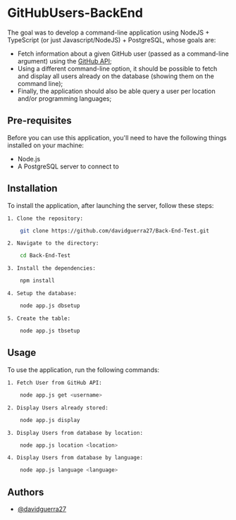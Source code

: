 # GitHubUsers-BackEnd
 The goal was to develop a command-line application using NodeJS + TypeScript (or just Javascript/NodeJS) + PostgreSQL, whose goals are:

- Fetch information about a given GitHub user (passed as a command-line argument) using the [GitHub API](https://docs.github.com/en/rest);
- Using a different command-line option, it should be possible to fetch and display all users already on the database (showing them on the command line);
- Finally, the application should also be able query a user per location and/or programming languages;



## Pre-requisites
Before you can use this application, you'll need to have the following things installed on your machine:

- Node.js
- A PostgreSQL server to connect to
## Installation
To install the application, after launching the server, follow these steps:

    1. Clone the repository:

```bash
    git clone https://github.com/davidguerra27/Back-End-Test.git

```
    2. Navigate to the directory:
```bash
    cd Back-End-Test
```
    3. Install the dependencies:
```bash
    npm install
```

    4. Setup the database:
```bash
    node app.js dbsetup
```  
    5. Create the table: 
```bash
    node app.js tbsetup
``` 
## Usage
To use the application, run the following commands:

    1. Fetch User from GitHub API:
```bash
    node app.js get <username>
```
    2. Display Users already stored:
```bash
    node app.js display
```
    3. Display Users from database by location:
```bash
    node app.js location <location>
```
    4. Display Users from database by language:
```bash
    node app.js language <language> 
```




## Authors

- [@davidguerra27](https://www.github.com/davidguerra27)

